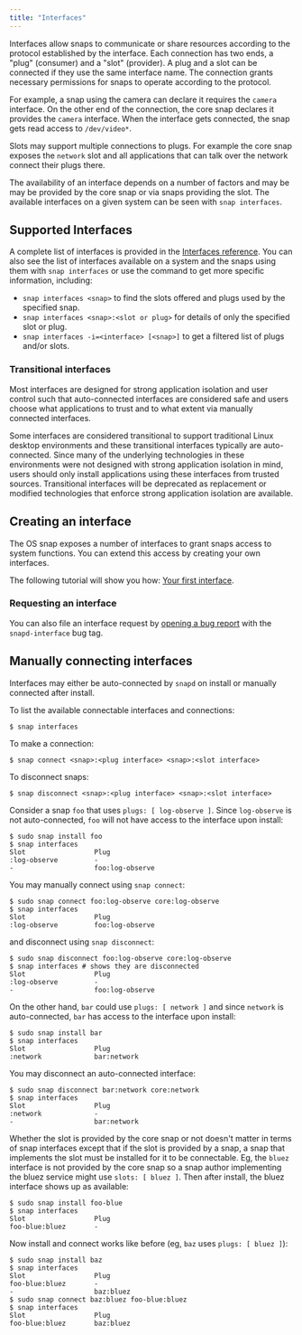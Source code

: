 ```yaml
---
title: "Interfaces"
---
```


Interfaces allow snaps to communicate or share resources according to the
protocol established by the interface. Each connection has two ends, a "plug" (consumer) and a "slot" (provider).  A
plug and a slot can be connected if they use the same interface name.  The
connection grants necessary permissions for snaps to operate according to the
protocol.

For example, a snap using the camera can declare it requires the `camera` interface. On the other end of the connection, the core snap declares it provides the `camera` interface. When the interface gets connected, the snap gets read access to `/dev/video*`.

Slots may support multiple connections to plugs.  For example the core snap
exposes the ``network`` slot and all applications that can talk over the
network connect their plugs there.

The availability of an interface depends on a number of factors and may be
may be provided by the core snap or via snaps providing the slot.  The
available interfaces on a given system can be seen with ``snap interfaces``.

## Supported Interfaces

A complete list of interfaces is provided in the [Interfaces reference](/reference/interfaces.md). You can also see the list of interfaces available on a system and the snaps using them with `snap interfaces` or use the command to get more specific information, including:

- `snap interfaces <snap>` to find the slots offered and plugs used by the specified snap.
- `snap interfaces <snap>:<slot or plug>` for details of only the specified slot or plug.
- `snap interfaces -i=<interface> [<snap>]` to get a filtered list of  plugs and/or slots.

### Transitional interfaces

Most interfaces are designed for strong application isolation and user control
such that auto-connected interfaces are considered safe and users choose what
applications to trust and to what extent via manually connected interfaces.

Some interfaces are considered transitional to support traditional Linux
desktop environments and these transitional interfaces typically are
auto-connected. Since many of the underlying technologies in these environments
were not designed with strong application isolation in mind, users should only
install applications using these interfaces from trusted sources.  Transitional
interfaces will be deprecated as replacement or modified technologies that
enforce strong application isolation are available.

## Creating an interface

The OS snap exposes a number of interfaces to grant snaps access to system functions. You can extend this access by creating your own interfaces.

The following tutorial will show you how: [Your first interface](http://www.zygoon.pl/2016/08/creating-your-first-snappy-interface.html).

### Requesting an interface

You can also file an interface request by [opening a bug report](https://bugs.launchpad.net/snappy/+bugs?field.tag=snapd-interface) with the `snapd-interface` bug tag.

## Manually connecting interfaces

Interfaces may either be auto-connected by `snapd` on install or manually connected after install.

To list the available connectable interfaces and connections:

    $ snap interfaces

To make a connection:

    $ snap connect <snap>:<plug interface> <snap>:<slot interface>

To disconnect snaps:

    $ snap disconnect <snap>:<plug interface> <snap>:<slot interface>

Consider a snap ``foo`` that uses ``plugs: [ log-observe ]``. Since
``log-observe`` is not auto-connected, ``foo`` will not have access to the
interface upon install:

    $ sudo snap install foo
    $ snap interfaces
    Slot                 Plug
    :log-observe         -
    -                    foo:log-observe

You may manually connect using ``snap connect``:

    $ sudo snap connect foo:log-observe core:log-observe
    $ snap interfaces
    Slot                 Plug
    :log-observe         foo:log-observe

and disconnect using ``snap disconnect``:

    $ sudo snap disconnect foo:log-observe core:log-observe
    $ snap interfaces # shows they are disconnected
    Slot                 Plug
    :log-observe         -
    -                    foo:log-observe

On the other hand, ``bar`` could use ``plugs: [ network ]`` and since
``network`` is auto-connected, ``bar`` has access to the interface upon
install:

    $ sudo snap install bar
    $ snap interfaces
    Slot                 Plug
    :network             bar:network

You may disconnect an auto-connected interface:

    $ sudo snap disconnect bar:network core:network
    $ snap interfaces
    Slot                 Plug
    :network             -
    -                    bar:network

Whether the slot is provided by the core snap or not doesn't matter in terms of
snap interfaces except that if the slot is provided by a snap, a snap that
implements the slot must be installed for it to be connectable. Eg, the
``bluez`` interface is not provided by the core snap so a snap author
implementing the bluez service might use ``slots: [ bluez ]``. Then after
install, the bluez interface shows up as available:

    $ sudo snap install foo-blue
    $ snap interfaces
    Slot                 Plug
    foo-blue:bluez       -

Now install and connect works like before (eg, ``baz`` uses
``plugs: [ bluez ]``):

    $ sudo snap install baz
    $ snap interfaces
    Slot                 Plug
    foo-blue:bluez       -
    -                    baz:bluez
    $ sudo snap connect baz:bluez foo-blue:bluez
    $ snap interfaces
    Slot                 Plug
    foo-blue:bluez       baz:bluez
